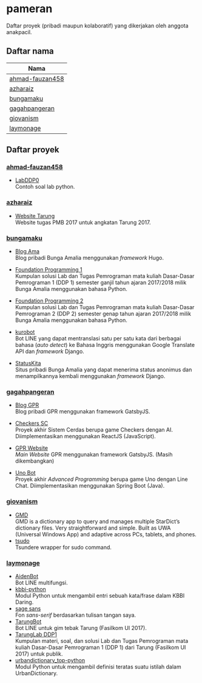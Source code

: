 # pameran

Daftar proyek (pribadi maupun kolaboratif) yang dikerjakan oleh anggota anakpacil.

## Daftar nama

| Nama                                |
| ----------------------------------- |
| [ahmad-fauzan458](#ahmad-fauzan458) |
| [azharaiz](#azharaiz)               |
| [bungamaku](#bungamaku)             |
| [gagahpangeran](#gagahpangeran)     |
| [giovanism](#giovanism)             |
| [laymonage](#laymonage)             |

## Daftar proyek

### [ahmad-fauzan458][ahmad-fauzan458]

- [LabDDP0][labddp0]\
  Contoh soal lab python.

### [azharaiz][azharaiz]

- [Website Tarung][tarung2017]\
  Website tugas PMB 2017 untuk angkatan Tarung 2017.

### [bungamaku][bungamaku]

- [Blog Ama][blog-ama]\
  Blog pribadi Bunga Amalia menggunakan _framework_ Hugo.

- [Foundation Programming 1][foundation-programming-1]\
  Kumpulan solusi Lab dan Tugas Pemrograman mata kuliah Dasar-Dasar Pemrograman 1 (DDP 1) semester ganjil tahun ajaran 2017/2018 milik Bunga Amalia menggunakan bahasa Python.

- [Foundation Programming 2][foundation-programming-2]\
  Kumpulan solusi Lab dan Tugas Pemrograman mata kuliah Dasar-Dasar Pemrograman 2 (DDP 2) semester genap tahun ajaran 2017/2018 milik Bunga Amalia menggunakan bahasa Python.

- [kurobot][kurobot]\
  Bot LINE yang dapat mentranslasi satu per satu kata dari berbagai bahasa (_auto detect_) ke Bahasa Inggris menggunakan Google Translate API dan _framework_ Django.

- [StatusKita][status-kita]\
  Situs pribadi Bunga Amalia yang dapat menerima status anonimus dan menampilkannya kembali menggunakan _framework_ Django.

### [gagahpangeran][gagahpangeran]

- [Blog GPR][blog.gagahpangeran.com]\
  Blog pribadi GPR menggunakan framework GatsbyJS.

- [Checkers SC][checkers-sc]\
  Proyek akhir Sistem Cerdas berupa game Checkers dengan AI. Diimplementasikan
  menggunakan ReactJS (JavaScript).

- [GPR Website][gagahpangeran.com]\
  _Main Website_ GPR menggunakan framework GatsbyJS. (Masih dikembangkan)

- [Uno Bot][uno-bot]\
  Proyek akhir _Advanced Programming_ berupa game Uno dengan Line Chat.
  Diimplementasikan menggunakan Spring Boot (Java).

### [giovanism][giovanism]

- [GMD][gmd]\
  GMD is a dictionary app to query and manages multiple StarDict’s dictionary
  files. Very straightforward and simple. Built as UWA (Universal Windows App)
  and adaptive across PCs, tablets, and phones.
- [tsudo][tsudo]\
  Tsundere wrapper for sudo command.

### [laymonage][laymonage]

- [AidenBot][aidenbot]\
  Bot LINE multifungsi.
- [kbbi-python][kbbi-python]\
  Modul Python untuk mengambil entri sebuah kata/frase dalam KBBI Daring.
- [sage sans][sagesans]\
  Fon _sans-serif_ berdasarkan tulisan tangan saya.
- [TarungBot][tarungbot]\
  Bot LINE untuk gim tebak Tarung (Fasilkom UI 2017).
- [TarungLab DDP1][tarunglab-ddp1]\
  Kumpulan materi, soal, dan solusi Lab dan Tugas Pemrograman mata kuliah
  Dasar-Dasar Pemrograman 1 (DDP 1) dari Tarung (Fasilkom UI 2017) untuk publik.
- [urbandictionary_top-python][udtop-python]\
  Modul Python untuk mengambil definisi teratas suatu istilah dalam UrbanDictionary.

[ahmad-fauzan458]: https://github.com/ahmad-fauzan458
[labddp0]: https://github.com/ahmad-fauzan458/LabDDP0
[azharaiz]: https://github.com/azharaiz
[tarung2017]: https://github.com/azharaiz/tarung2017.com
[bungamaku]: https://github.com/bungamaku
[blog-ama]: https://github.com/bungamaku/bungamaku.github.io
[foundation-programming-1]: https://github.com/bungamaku/foundation-programming-1
[foundation-programming-2]: https://github.com/bungamaku/foundation-programming-2
[kurobot]: https://github.com/bungamaku/kurobot
[status-kita]: https://github.com/bungamaku/statuskita
[gagahpangeran]: https://github.com/gagahpangeran
[blog.gagahpangeran.com]: https://github.com/gagahpangeran/blog.gagahpangeran.com
[checkers-sc]: https://github.com/gagahpangeran/checkers-sc
[gagahpangeran.com]: https://github.com/gagahpangeran/gagahpangeran.com
[uno-bot]: https://github.com/gagahpangeran/uno-bot
[giovanism]: https://github.com/giovanism
[gmd]: https://github.com/giovanism/GMD
[tsudo]: https://github.com/giovanism/tsudo
[laymonage]: https://github.com/laymonage
[aidenbot]: https://github.com/laymonage/AidenBot
[kbbi-python]: https://github.com/laymonage/kbbi-python
[sagesans]: https://github.com/laymonage/sagesans
[tarungbot]: https://github.com/laymonage/TarungBot
[tarunglab-ddp1]: https://github.com/laymonage/TarungLabDDP1
[udtop-python]: https://github.com/laymonage/urbandictionary_top-python
